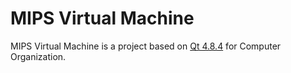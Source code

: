MIPS Virtual Machine
====================

MIPS Virtual Machine is a project based on [Qt 4.8.4][0] for Computer Organization.

[0]: http://qt-project.org/
